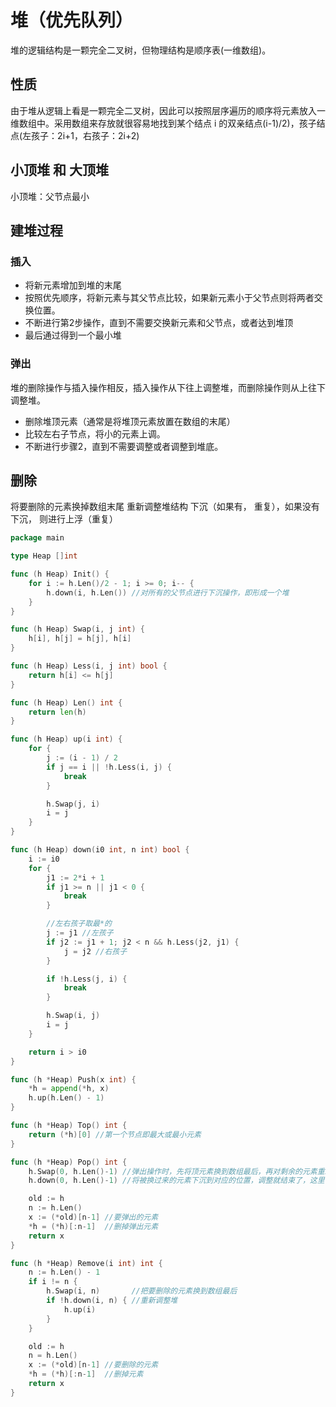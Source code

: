# 堆（优先队列）

堆的逻辑结构是一颗完全二叉树，但物理结构是顺序表(一维数组)。

## 性质

由于堆从逻辑上看是一颗完全二叉树，因此可以按照层序遍历的顺序将元素放入一维数组中。采用数组来存放就很容易地找到某个结点 i 的双亲结点(i-1)/2)，孩子结点(左孩子：2i+1，右孩子：2i+2)

## 小顶堆 和 大顶堆

小顶堆：父节点最小

## 建堆过程

### 插入

- 将新元素增加到堆的末尾
- 按照优先顺序，将新元素与其父节点比较，如果新元素小于父节点则将两者交换位置。
- 不断进行第2步操作，直到不需要交换新元素和父节点，或者达到堆顶
- 最后通过得到一个最小堆

### 弹出

堆的删除操作与插入操作相反，插入操作从下往上调整堆，而删除操作则从上往下调整堆。

- 删除堆顶元素（通常是将堆顶元素放置在数组的末尾）
- 比较左右子节点，将小的元素上调。
- 不断进行步骤2，直到不需要调整或者调整到堆底。

## 删除

将要删除的元素换掉数组末尾
重新调整堆结构
 下沉（如果有， 重复），如果没有下沉， 则进行上浮（重复）
```go
package main

type Heap []int

func (h Heap) Init() {
	for i := h.Len()/2 - 1; i >= 0; i-- {
		h.down(i, h.Len()) //对所有的父节点进行下沉操作，即形成一个堆
	}
}

func (h Heap) Swap(i, j int) {
	h[i], h[j] = h[j], h[i]
}

func (h Heap) Less(i, j int) bool {
	return h[i] <= h[j]
}

func (h Heap) Len() int {
	return len(h)
}

func (h Heap) up(i int) {
	for {
		j := (i - 1) / 2
		if j == i || !h.Less(i, j) {
			break
		}

		h.Swap(j, i)
		i = j
	}
}

func (h Heap) down(i0 int, n int) bool {
	i := i0
	for {
		j1 := 2*i + 1
		if j1 >= n || j1 < 0 {
			break
		}

		//左右孩子取最*的
		j := j1 //左孩子
		if j2 := j1 + 1; j2 < n && h.Less(j2, j1) {
			j = j2 //右孩子
		}

		if !h.Less(j, i) {
			break
		}

		h.Swap(i, j)
		i = j
	}

	return i > i0
}

func (h *Heap) Push(x int) {
	*h = append(*h, x)
	h.up(h.Len() - 1)
}

func (h *Heap) Top() int {
	return (*h)[0] //第一个节点即最大或最小元素
}

func (h *Heap) Pop() int {
	h.Swap(0, h.Len()-1) //弹出操作时，先将顶元素换到数组最后，再对剩余的元素重新调整堆
	h.down(0, h.Len()-1) //将被换过来的元素下沉到对应的位置，调整就结束了，这里len-1表示最后一个元素不参与调整

	old := h
	n := h.Len()
	x := (*old)[n-1] //要弹出的元素
	*h = (*h)[:n-1]  //删掉弹出元素
	return x
}

func (h *Heap) Remove(i int) int {
	n := h.Len() - 1
	if i != n {
		h.Swap(i, n)       //把要删除的元素换到数组最后
		if !h.down(i, n) { //重新调整堆
			h.up(i)
		}
	}

	old := h
	n = h.Len()
	x := (*old)[n-1] //要删除的元素
	*h = (*h)[:n-1]  //删掉元素
	return x
}

```